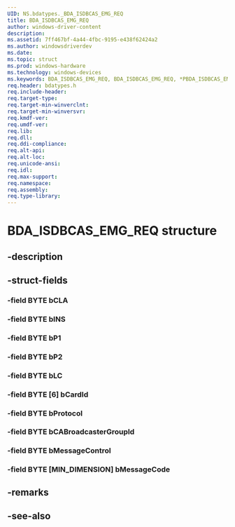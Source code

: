 ```yaml
---
UID: NS.bdatypes._BDA_ISDBCAS_EMG_REQ
title: BDA_ISDBCAS_EMG_REQ
author: windows-driver-content
description: 
ms.assetid: 7ff467bf-4a44-4fbc-9195-e438f62424a2
ms.author: windowsdriverdev
ms.date: 
ms.topic: struct
ms.prod: windows-hardware
ms.technology: windows-devices
ms.keywords: BDA_ISDBCAS_EMG_REQ, BDA_ISDBCAS_EMG_REQ, *PBDA_ISDBCAS_EMG_REQ
req.header: bdatypes.h
req.include-header:
req.target-type:
req.target-min-winverclnt:
req.target-min-winversvr:
req.kmdf-ver:
req.umdf-ver:
req.lib:
req.dll:
req.ddi-compliance:
req.alt-api:
req.alt-loc:
req.unicode-ansi:
req.idl:
req.max-support:
req.namespace:
req.assembly:
req.type-library:
---
```


# BDA_ISDBCAS_EMG_REQ structure

## -description



## -struct-fields

### -field BYTE bCLA			
 	
### -field BYTE bINS			
 	
### -field BYTE bP1			
 	
### -field BYTE bP2			
 	
### -field BYTE bLC			
 	
### -field BYTE [6] bCardId			
 	
### -field BYTE bProtocol			
 	
### -field BYTE bCABroadcasterGroupId			
 	
### -field BYTE bMessageControl			
 	
### -field BYTE [MIN_DIMENSION] bMessageCode			
 	
## -remarks

## -see-also